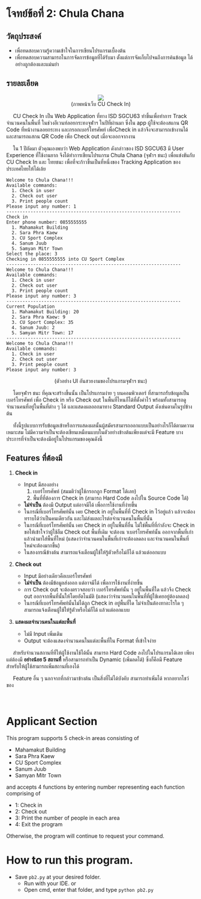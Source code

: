 # โจทย์ข้อที่ 2: Chula Chana

## วัตถุประสงค์

- เพื่อทดสอบความรู้ความเข้าใจในการเขียนโปรแกรมเบื้องต้น
- เพื่อทดสอบความสามารถในการจัดการข้อมูลที่ได้รับมา ตั้งแต่การจัดเก็บไปจนถึงการค้นข้อมูล ได้อย่างถูกต้องและแม่นยำ

## รายละเอียด

<p align="center">
  <img src="https://i.imgur.com/ixmHtMU.png" />
  <br />
  (ภาพหน้าเว็บ CU Check In)
</p>

&emsp; CU Check In เป็น Web Application ที่ทาง ISD SGCU63 ทำขึ้นเพื่อทำการ Track จำนวนคนในพื้นที่ ในช่วงอีเวนท์ลอยกระทงจุฬาฯ ในปีที่ผ่านมา ซึ่งใน app ผู้ใช้จะต้องสแกน QR Code ที่หน้างานลอยกระทง และกรอกเบอร์โทรศัพท์ เพื่อCheck in แล้วจึงจะสามารถเข้างานได้ และสามารถแสกน QR Code เพื่อ Check out เมื่อจะออกจากงาน

&emsp; ใน 1 ปีถัดมา ตัวคุณเองพบว่า Web Application ดังกล่าวของ ISD SGCU63 มี User Experience ที่ใช้งานยาก จึงได้ทำการเขียนโปรแกรม Chula Chana (จุฬาฯ ชนะ) เพื่อแข่งขันกับ CU Check In และ ไทยชนะ เพื่อที่จะก้าวขึ้นเป็นที่หนึ่งของ Tracking Application ของประเทศไทยให้ได้เล้ย

```
Welcome to Chula Chana!!!
Available commands:
  1. Check in user
  2. Check out user
  3. Print people count
Please input any number: 1
-----------------------------------------------------------------
Check in
Enter phone number: 0855555555
  1. Mahamakut Building
  2. Sara Phra Kaew
  3. CU Sport Complex
  4. Sanum Juub
  5. Samyan Mitr Town
Select the place: 3
Checking in 0855555555 into CU Sport Complex
-----------------------------------------------------------------
Welcome to Chula Chana!!!
Available commands:
  1. Check in user
  2. Check out user
  3. Print people count
Please input any number: 3
-----------------------------------------------------------------
Current Population
  1. Mahamakut Building: 20
  2. Sara Phra Kaew: 9
  3. CU Sport Complex: 35
  4. Sanum Juub: 2
  5. Samyan Mitr Town: 17
-----------------------------------------------------------------
Welcome to Chula Chana!!!
Available commands:
  1. Check in user
  2. Check out user
  3. Print people count
Please input any number: 3
```

<p align="center">
  (ตัวอย่าง UI อันสวยงามของโปรแกรมจุฬาฯ ชนะ)
</p>

&emsp; โดยจุฬาฯ ชนะ ที่คุณจะสร้างขึ้นนั้น เป็นโปรแกรมง่าย ๆ บนคอมพิวเตอร์ ที่สามารถรับข้อมูลเป็นเบอร์โทรศัพท์ เพื่อ Check in หรือ Check out ในพื้นที่ไหนก็ได้ที่ตั้งค่าไว้ พร้อมทั้งสามารถดูจำนวนคนที่อยู่ในพื้นที่ต่าง ๆ ได้ และแสดงผลออกมาทาง Standard Output ดังเช่นตามในรูปข้างต้น

&emsp; ทั้งนี้รูปแบบการรับข้อมูลเข้าหรือการแสดงผลนั้นผู้สมัครสามารถออกแบบเป็นอย่างไรก็ได้ตามความเหมาะสม ไม่มีความจำเป็นจะต้องเขียนเหมือนแบบในตัวอย่างข้างต้นเพียงแต่จะมี Feature บางประการที่จำเป็นจะต้องมีอยู่ในโปรแกรมของคุณดังนี้

## Features ที่ต้องมี

1. **Check in**

   - Input มีสองอย่าง
     1. เบอร์โทรศัพท์ (สมมติว่าผู้ใช้กรอกถูก Format ได้เลย)
     2. พื้นที่ที่ต้องการ Check in (สามารถ Hard Code ลงไปใน Source Code ได้)
   - **ไม่จำเป็น** ต้องมี Output แต่อาจมีได้ เพื่อการใช้งานที่ง่ายขึ้น
   - ในกรณีที่เบอร์โทรศัพท์นั้น เคย Check in อยู่ในพื้นที่ที่ Check in ไว้อยู่แล้ว แล้วจะต้องทราบได้ว่าเป็นคนเดียวกัน และไม่ส่งผลอะไรต่อจำนวนคนในพื้นที่นั้น
   - ในกรณีที่เบอร์โทรศัพท์นั้น เคย Check in อยู่ในพื้นที่อื่น ไม่ใช่พื้นที่ที่กำลังจะ Check in ขอให้เข้าใจว่าผู้ใช้ลืม Check out พื้นที่เดิม จะต้องน าเบอร์โทรศัพท์นั้น ออกจากพื้นที่เก่า แล้วนำมาใส่พื้นที่ใหม่ (แสดงว่าจำนวนคนในพื้นที่เก่าจะต้องลดลง และจำนวนคนในพื้นที่ใหม่จะต้องมากขึ้น)
   - ในสองกรณีข้างต้น สามารถแจ้งเตือนผู้ใช้ให้รู้ตัวหรือไม่ก็ได้ แล้วแต่ออกแบบ

2. **Check out**

   - Input มีอย่างเดียวคือเบอร์โทรศัพท์
   - **ไม่จำเป็น** ต้องมีข้อมูลส่งออก แต่อาจมีได้ เพื่อการใช้งานที่ง่ายขึ้น
   - การ Check out จะต้องตรวจสอบว่า เบอร์โทรศัพท์นั้น ๆ อยู่ในพื้นที่ใด แล้วจึง Check out ออกจากพื้นที่นั้นให้โดยอัตโนมัติ (แสดงว่าจำนวนคนในพื้นที่ที่ผู้ใช้เคยอยู่ต้องลดลง)
   - ในกรณีที่เบอร์โทรศัพท์นั้นไม่ได้ถูก Check in อยู่พื้นที่ใด ไม่จำเป็นต้องทาอะไรใด ๆ สามารถแจ้งเตือนผู้ใช้ให้รู้ตัวหรือไม่ก็ได้ แล้วแต่ออกแบบ

3. **แสดงผลจำนวนคนในแต่ละพื้นที่**

   - ไม่มี Input เพิ่มเติม
   - Output จะต้องแสดงจำนวนคนในแต่ละพื้นที่ใน Format ที่เข้าใจง่าย

&emsp; สำหรับจำนวนสถานที่ที่ให้ผู้ใช้งานใช้ได้นั้น สามารถ Hard Code ลงไปในโปรแกรมได้เลย เพียงแต่ต้องมี **อย่างน้อย 5 สถานที่** หรือสามารถทำเป็น Dynamic (เพิ่มลดได้) ซึ่งก็คือมี Feature สำหรับให้ผู้ใช้สามารถเพิ่มสถานที่เองได้

&emsp; Feature อื่น ๆ นอกจากที่กล่าวมาข้างต้น เป็นสิ่งที่ไม่ได้บังคับ สามารถทำเพิ่มได้ หากอยากโชว์ของ

<br/>

# Applicant Section

This program supports 5 check-in areas consisting of

  - Mahamakut Building
  - Sara Phra Kaew
  - CU Sport Complex
  - Sanum Juub
  - Samyan Mitr Town
  
and accepts 4 functions by entering number representing each function comprising of
  
  - 1: Check in
  - 2: Check out
  - 3: Print the number of people in each area
  - 4: Exit the program

Otherwise, the program will continue to request your command.

# How to run this program.

- Save `pb2.py` at your desired folder.
  - Run with your IDE. or
  - Open cmd, enter that folder, and type `python pb2.py`
